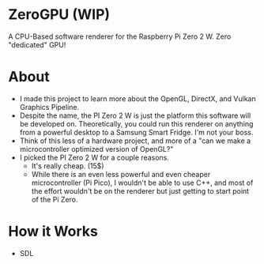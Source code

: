 # ZeroGPU (WIP)
A CPU-Based software renderer for the Raspberry Pi Zero 2 W. Zero "dedicated" GPU!

# About 
- I made this project to learn more about the OpenGL, DirectX, and Vulkan Graphics Pipeline. 
- Despite the name, the PI Zero 2 W is just the platform this software will be developed on. Theoretically, you could run this renderer on anything from a powerful desktop to a Samsung Smart Fridge. I'm not your boss.
- Think of this less of a hardware project, and more of a "can we make a microcontroller optimized version of OpenGL?"
- I picked the PI Zero 2 W for a couple reasons.
    - It's really cheap. (15$)
    - While there is an even less powerful and even cheaper microcontroller (Pi Pico), I wouldn't be able to use C++, and most of the effort wouldn't be on the renderer but just getting to start point of the Pi Zero.
  
# How it Works
- SDL
